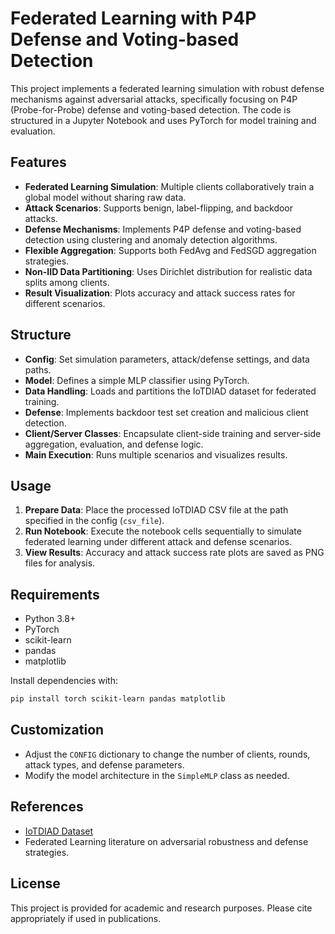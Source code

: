 # Federated Learning with P4P Defense and Voting-based Detection

This project implements a federated learning simulation with robust defense mechanisms against adversarial attacks, specifically focusing on P4P (Probe-for-Probe) defense and voting-based detection. The code is structured in a Jupyter Notebook and uses PyTorch for model training and evaluation.

## Features
- **Federated Learning Simulation**: Multiple clients collaboratively train a global model without sharing raw data.
- **Attack Scenarios**: Supports benign, label-flipping, and backdoor attacks.
- **Defense Mechanisms**: Implements P4P defense and voting-based detection using clustering and anomaly detection algorithms.
- **Flexible Aggregation**: Supports both FedAvg and FedSGD aggregation strategies.
- **Non-IID Data Partitioning**: Uses Dirichlet distribution for realistic data splits among clients.
- **Result Visualization**: Plots accuracy and attack success rates for different scenarios.

## Structure
- **Config**: Set simulation parameters, attack/defense settings, and data paths.
- **Model**: Defines a simple MLP classifier using PyTorch.
- **Data Handling**: Loads and partitions the IoTDIAD dataset for federated training.
- **Defense**: Implements backdoor test set creation and malicious client detection.
- **Client/Server Classes**: Encapsulate client-side training and server-side aggregation, evaluation, and defense logic.
- **Main Execution**: Runs multiple scenarios and visualizes results.

## Usage
1. **Prepare Data**: Place the processed IoTDIAD CSV file at the path specified in the config (`csv_file`).
2. **Run Notebook**: Execute the notebook cells sequentially to simulate federated learning under different attack and defense scenarios.
3. **View Results**: Accuracy and attack success rate plots are saved as PNG files for analysis.

## Requirements
- Python 3.8+
- PyTorch
- scikit-learn
- pandas
- matplotlib

Install dependencies with:
```bash
pip install torch scikit-learn pandas matplotlib
```

## Customization
- Adjust the `CONFIG` dictionary to change the number of clients, rounds, attack types, and defense parameters.
- Modify the model architecture in the `SimpleMLP` class as needed.

## References
- [IoTDIAD Dataset](https://drive.google.com/file/d/1aKLyUI0_Yv-1yj6OirQU8ra6qt-Juf8-/view?usp=drive_link)
- Federated Learning literature on adversarial robustness and defense strategies.

## License
This project is provided for academic and research purposes. Please cite appropriately if used in publications.